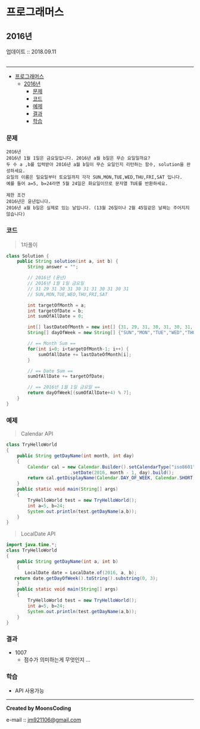 # 프로그래머스
## 2016년
<div class="pull-right">  업데이트 :: 2018.09.11 </div><br>

---

<!-- @import "[TOC]" {cmd="toc" depthFrom=1 depthTo=6 orderedList=false} -->
<!-- code_chunk_output -->

* [프로그래머스](#프로그래머스)
	* [2016년](#2016년)
		* [문제](#문제)
		* [코드](#코드)
		* [예제](#예제)
		* [결과](#결과)
		* [학습](#학습)

<!-- /code_chunk_output -->

### 문제

```
2016년
2016년 1월 1일은 금요일입니다. 2016년 a월 b일은 무슨 요일일까요?
두 수 a ,b를 입력받아 2016년 a월 b일이 무슨 요일인지 리턴하는 함수, solution을 완성하세요.
요일의 이름은 일요일부터 토요일까지 각각 SUN,MON,TUE,WED,THU,FRI,SAT 입니다.
예를 들어 a=5, b=24라면 5월 24일은 화요일이므로 문자열 TUE를 반환하세요.

제한 조건
2016년은 윤년입니다.
2016년 a월 b일은 실제로 있는 날입니다. (13월 26일이나 2월 45일같은 날짜는 주어지지 않습니다)
```

### 코드

> 1차풀이

```java
class Solution {
    public String solution(int a, int b) {
        String answer = "";

        // 2016년 (윤년)
        // 2016년 1월 1일 금요일
        // 31 29 31 30 31 30 31 31 30 31 30 31
        // SUN,MON,TUE,WED,THU,FRI,SAT

        int targetOfMonth = a;
        int targetOfDate = b;
        int sumOfAllDate = 0;

        int[] lastDateOfMonth = new int[] {31, 29, 31, 30, 31, 30, 31, 31, 30, 31, 30, 31};
        String[] dayOfWeek = new String[] {"SUN","MON","TUE","WED","THU","FRI","SAT"};

        // == Month Sum ==
        for(int i=0; i<targetOfMonth-1; i++) {
            sumOfAllDate += lastDateOfMonth[i];
        }

        // == Date Sum ==
        sumOfAllDate += targetOfDate;

        // == 2016년 1월 1일 금요일 ==
        return dayOfWeek[(sumOfAllDate+4) % 7];
    }
}
```

### 예제

> Calendar API

```java
class TryHelloWorld
{
    public String getDayName(int month, int day)
    {
        Calendar cal = new Calendar.Builder().setCalendarType("iso8601")
                        .setDate(2016, month - 1, day).build();
        return cal.getDisplayName(Calendar.DAY_OF_WEEK, Calendar.SHORT, new Locale("ko-KR")).toUpperCase();
    }
    public static void main(String[] args)
    {
        TryHelloWorld test = new TryHelloWorld();
        int a=5, b=24;
        System.out.println(test.getDayName(a,b));
    }
}
```

> LocalDate API

```java
import java.time.*;
class TryHelloWorld
{
    public String getDayName(int a, int b)
    {
       LocalDate date = LocalDate.of(2016, a, b);
   return date.getDayOfWeek().toString().substring(0, 3);
    }
    public static void main(String[] args)
    {
        TryHelloWorld test = new TryHelloWorld();
        int a=5, b=24;
        System.out.println(test.getDayName(a,b));
    }
}

```

### 결과

- 1007
  - 점수가 의미하는게 무엇인지 ...

### 학습

- API 사용가능

---

**Created by MoonsCoding**

e-mail :: jm921106@gmail.com
